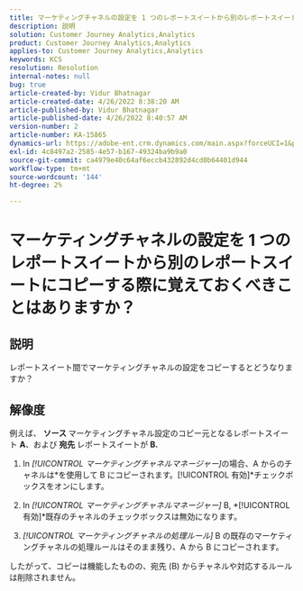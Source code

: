 ```yaml
---
title: マーケティングチャネルの設定を 1 つのレポートスイートから別のレポートスイートにコピーする際に覚えておくべきことはありますか？
description: 説明
solution: Customer Journey Analytics,Analytics
product: Customer Journey Analytics,Analytics
applies-to: Customer Journey Analytics,Analytics
keywords: KCS
resolution: Resolution
internal-notes: null
bug: true
article-created-by: Vidur Bhatnagar
article-created-date: 4/26/2022 8:38:20 AM
article-published-by: Vidur Bhatnagar
article-published-date: 4/26/2022 8:40:57 AM
version-number: 2
article-number: KA-15865
dynamics-url: https://adobe-ent.crm.dynamics.com/main.aspx?forceUCI=1&pagetype=entityrecord&etn=knowledgearticle&id=7b416a33-3cc5-ec11-a7b6-0022480a1004
exl-id: 4c8497a2-2585-4e57-b167-49324ba9b9a0
source-git-commit: ca4979e40c64af6eccb432892d4cd0b64401d944
workflow-type: tm+mt
source-wordcount: '144'
ht-degree: 2%

---
```


# マーケティングチャネルの設定を 1 つのレポートスイートから別のレポートスイートにコピーする際に覚えておくべきことはありますか？

## 説明


レポートスイート間でマーケティングチャネルの設定をコピーするとどうなりますか？


## 解像度


例えば、 <b>ソース </b>マーケティングチャネル設定のコピー元となるレポートスイート <b>A</b>、および <b>宛先 </b>レポートスイートが <b>B.</b>

1. In *[!UICONTROL マーケティングチャネルマネージャー]*&#x200B;の場合、A からのチャネルは*を使用して B にコピーされます。[!UICONTROL 有効]*チェックボックスをオンにします。

1. In *[!UICONTROL マーケティングチャネルマネージャー]* B, *[!UICONTROL 有効]*既存のチャネルのチェックボックスは無効になります。

1. *[!UICONTROL マーケティングチャネルの処理ルール]* B の既存のマーケティングチャネルの処理ルールはそのまま残り、A から B にコピーされます。

したがって、コピーは機能したものの、宛先 (B) からチャネルや対応するルールは削除されません。
